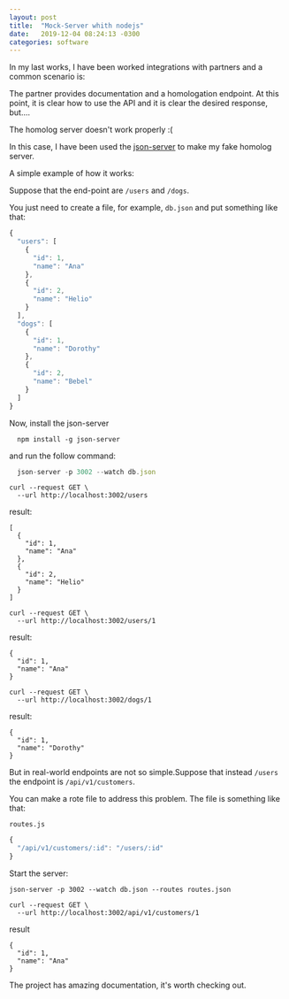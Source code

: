 ```yaml
---
layout: post
title:  "Mock-Server whith nodejs"
date:   2019-12-04 08:24:13 -0300
categories: software
---
```


In my last works, I have been worked integrations with partners and a common scenario is:

The partner provides documentation and a homologation endpoint. At this point, it is clear how to use the API and it is clear the desired response, but....

The homolog server doesn't work properly :( 

In this case, I have been used the [json-server](https://github.com/typicode/json-server) to make my fake homolog server.

A simple example of how it works:

Suppose that the end-point are `/users` and `/dogs`.

You just need to create a file, for example, `db.json` and put something like that:
```javascript
{
  "users": [
    {
      "id": 1,
      "name": "Ana"
    },
    {
      "id": 2,
      "name": "Helio"
    }
  ],
  "dogs": [
    {
      "id": 1,
      "name": "Dorothy"
    },
    {
      "id": 2,
      "name": "Bebel"
    }
  ]
}
```

Now, install the json-server

```shell
  npm install -g json-server
```

and run the follow command:

```javascript
  json-server -p 3002 --watch db.json
```


```shell
curl --request GET \
  --url http://localhost:3002/users
```

result:

```shell
[
  {
    "id": 1,
    "name": "Ana"
  },
  {
    "id": 2,
    "name": "Helio"
  }
]
```

```shell
curl --request GET \
  --url http://localhost:3002/users/1
```

result:

```shell
{
  "id": 1,
  "name": "Ana"
}
```

```shell
curl --request GET \
  --url http://localhost:3002/dogs/1
```

result:

```shell
{
  "id": 1,
  "name": "Dorothy"
}
```

But in real-world endpoints are not so simple.Suppose that instead `/users` the endpoint is `/api/v1/customers`.

You can make a rote file to address this problem. The file is something like that:

`routes.js`

```javascript
{
  "/api/v1/customers/:id": "/users/:id"
}
```

Start the server:

```shell
json-server -p 3002 --watch db.json --routes routes.json
```

```shell
curl --request GET \
  --url http://localhost:3002/api/v1/customers/1
```

result

```shell
{
  "id": 1,
  "name": "Ana"
}
```

The project has amazing documentation, it's worth checking out.
